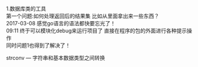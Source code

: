 1.数据库类的工具<br />
第一个问题:如何处理返回后的结果集 比如从里面拿出来一些东西？<br />
2017-03-08 感觉go语言的语法都快要忘光了！<br />
09:11 终于可以模块化debug来运行项目了 直接在程序的包的外面进行各种提示操作<br />
同时问题1也得到了解决了！

strconv — 字符串和基本数据类型之间转换